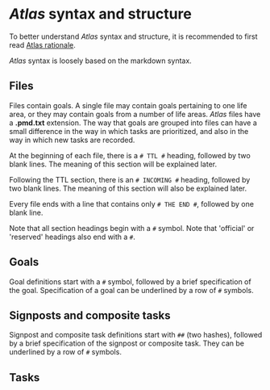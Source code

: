 # _Atlas_ syntax and structure

To better understand _Atlas_ syntax and structure, it is recommended to first read [Atlas rationale](atlas-rationale.md).

_Atlas_ syntax is loosely based on the markdown syntax.

## Files

Files contain goals. A single file may contain goals pertaining to one life area, or they may contain goals from a number of life areas. _Atlas_ files have a **.pmd.txt** extension. The way that goals are grouped into files can have a small difference in the way in which tasks are prioritized, and also in the way in which new tasks are recorded.

At the beginning of each file, there is a `# TTL #` heading, followed by two blank lines. The meaning of this section will be explained later.

Following the TTL section, there is an `# INCOMING #` heading, followed by two blank lines. The meaning of this section will also be explained later.

Every file ends with a line that contains only `# THE END #`, followed by one blank line.

Note that all section headings begin with a `#` symbol. Note that 'official' or 'reserved' headings also end with a `#`.

## Goals

Goal definitions start with a `#` symbol, followed by a brief specification of the goal. Specification of a goal can be underlined by a row of `#` symbols.

## Signposts and composite tasks

Signpost and composite task definitions start with `##` (two hashes), followed by a brief specification of the signpost or composite task. They can be underlined by a row of `#` symbols.

## Tasks

